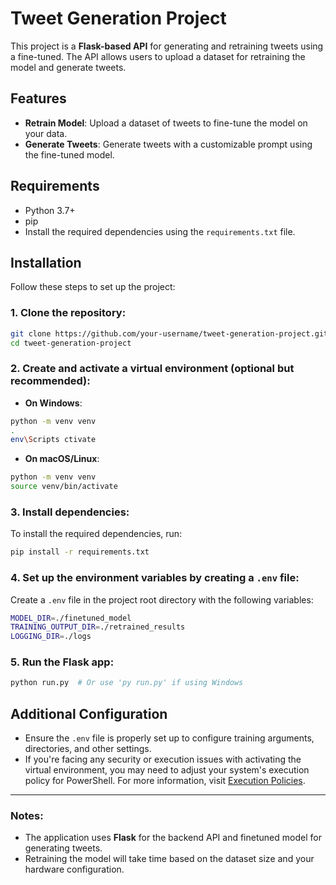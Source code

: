 
# Tweet Generation Project

This project is a **Flask-based API** for generating and retraining tweets using a fine-tuned. The API allows users to upload a dataset for retraining the model and generate tweets.

## Features

- **Retrain Model**: Upload a dataset of tweets to fine-tune the model on your data.
- **Generate Tweets**: Generate tweets with a customizable prompt using the fine-tuned model.

## Requirements

- Python 3.7+
- pip
- Install the required dependencies using the `requirements.txt` file.

## Installation

Follow these steps to set up the project:

### 1. Clone the repository:

```bash
git clone https://github.com/your-username/tweet-generation-project.git
cd tweet-generation-project
```

### 2. Create and activate a virtual environment **(optional but recommended)**:

- **On Windows**:

```bash
python -m venv venv
.
env\Scripts ctivate
```

- **On macOS/Linux**:

```bash
python -m venv venv
source venv/bin/activate
```

### 3. Install dependencies:

To install the required dependencies, run:

```bash
pip install -r requirements.txt
```

### 4. Set up the environment variables by creating a `.env` file:

Create a `.env` file in the project root directory with the following variables:

```bash
MODEL_DIR=./finetuned_model
TRAINING_OUTPUT_DIR=./retrained_results
LOGGING_DIR=./logs
```

### 5. Run the Flask app:

```bash
python run.py  # Or use 'py run.py' if using Windows
```

## Additional Configuration

- Ensure the `.env` file is properly set up to configure training arguments, directories, and other settings.
- If you're facing any security or execution issues with activating the virtual environment, you may need to adjust your system's execution policy for PowerShell. For more information, visit [Execution Policies](https://go.microsoft.com/fwlink/?LinkID=135170).

---

### Notes:

- The application uses **Flask** for the backend API and finetuned model for generating tweets.
- Retraining the model will take time based on the dataset size and your hardware configuration.
